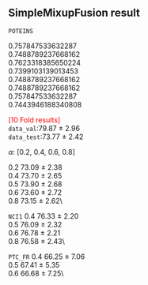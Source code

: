 <!--
 * @Description: 
 * @Author: Rui Dong
 * @Date: 2023-10-25 21:51:49
 * @LastEditors: Rui Dong
 * @LastEditTime: 2023-10-30 09:33:50
-->


## SimpleMixupFusion result
`POTEINS`

0.757847533632287\
0.7488789237668162\
0.7623318385650224\
0.7399103139013453\
0.7488789237668162\
0.7488789237668162\
0.757847533632287\
0.7443946188340808

<font color = red>[10 Fold results]</font> \
`data_val`:79.87 ± 2.96 \
`data_test`:73.77 ± 2.42

$\alpha$: [0.2, 0.4, 0.6, 0.8]

0.2    73.09 ± 2.38\
0.4    73.70 ± 2.65\
0.5    73.90 ± 2.68\
0.6    73.60 ± 2.72\
0.8    73.15 ± 2.62\


`NCI1`
0.4     76.33 ± 2.20\
0.5     76.09 ± 2.32\
0.6     76.78 ± 2.21\
0.8     76.58 ± 2.43\


`PTC_FR`
0.4     66.25 ± 7.06\
0.5     67.41 ± 5.35\
0.6     66.68 ± 7.25\
